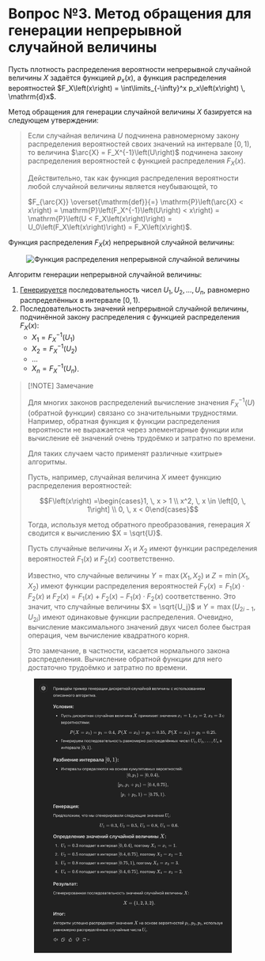 # Вопрос №3. Метод обращения для генерации непрерывной случайной величины

Пусть плотность распределения вероятности непрерывной случайной величины $X$
задаётся функцией $p_x\left(x\right)$, а функция распределения вероятностей
$F_X\left(x\right) = \int\limits_{-\infty}^x p_x\left(x\right) \, \mathrm{d}x$.

Метод обращения для генерации случайной величины $X$ базируется на следующем
утверждении:

> Если случайная величина $U$ подчинена равномерному закону распределения
> вероятностей своих значений на интервале $\left[0, \, 1\right)$, то величина
> $\arc{X} = F_X^{-1}\left(U\right)$ подчинена закону распределения вероятностей
> с функцией распределения $F_X\left(x\right)$.
>
> Действительно, так как функция распределения вероятности любой случайной
> величины является неубывающей, то
>
> $F_{\arc{X}} \overset{\mathrm{def}}{=} \mathrm{P}\left(\arc{X} < x\right) = \mathrm{P}\left(F_X^{-1}\left(U\right) < x\right) = \mathrm{P}\left(U < F_X\left(x\right)\right) = U_0\left(F_X\left(x\right)\right) = F_X\left(x\right)$.

Функция распределения $F_X\left(x\right)$ непрерывной случайной величины:

<center>
<img src="images/q-3-crv-cdf.png" alt="Функция распределения непрерывной
случайной величины" width="300">
</center>

Алгоритм генерации непрерывной случайной величины:

1. [Генерируется](./question-1.md) последовательность чисел
   $U_1, U_2, \ldots, U_n$, равномерно распределённых в интервале
   $\left[0, \, 1\right)$.
2. Последовательность значений непрерывной случайной величины, подчинённой
   закону распределения с функцией распределения $F_X\left(x\right)$:
   - $X_1 = F_X^{-1}\left(U_1\right)$
   - $X_2 = F_X^{-1}\left(U_2\right)$
   - $\ldots$
   - $X_n = F_X^{-1}\left(U_n\right)$.

> [!NOTE] Замечание
>
> Для многих законов распределений вычисление значения $F_X^{-1}\left(U\right)$
> (обратной функции) связано со значительными трудностями. Например, обратная
> функция к функции распределения вероятности не выражается через элементарные
> функции или вычисление её значений очень трудоёмко и затратно по времени.
>
> Для таких случаем часто применят различные «хитрые» алгоритмы.
>
> Пусть, например, случайная величина $X$ имеет функцию распределения
> вероятностей:
>
> $$F\left(x\right) =\begin{cases}1, \, x > 1 \\ x^2, \, x \in \left[0, \, 1\right] \\ 0, \, x < 0\end{cases}$$
>
> Тогда, используя метод обратного преобразования, генерация $X$ сводится к
> вычислению $X = \sqrt{U}$.
>
> Пусть случайные величины $X_1$ и $X_2$ имеют функции распределения
> вероятностей $F_1\left(x\right)$ и $F_2\left(x\right)$ соответственно.
>
> Известно, что случайные величины $Y = \max\left(X_1, \, X_2\right)$ и
> $Z = \min\left(X_1, \,X_2\right)$ имеют функции распределения вероятностей
> $F_Y\left(x\right) = F_1\left(x\right) \cdot F_2\left(x\right)$ и
> $F_Z\left(x\right) = F_1\left(x\right) + F_2\left(x\right) - F_1\left(x\right) \cdot F_2\left(x\right)$
> соответственно. Это значит, что случайные величины $X = \sqrt{U_j}$ и
> $Y = \max\left(U_{2i-1}, \, U_{2i}\right)$ имеют одинаковые функции
> распределения. Очевидно, вычисление максимального значений двух чисел более
> быстрая операция, чем вычисление квадратного корня.
>
> Это замечание, в частности, касается нормального закона распределения.
> Вычисление обратной функции для него достаточно трудоёмко и затратно по
> времени.

<center>
<img src="images/gen-random-discr.png" alt="Improved example" width="400">
</center>
